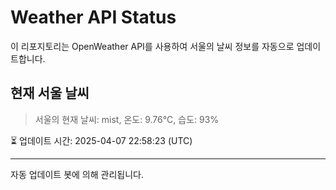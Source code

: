 
# Weather API Status

이 리포지토리는 OpenWeather API를 사용하여 서울의 날씨 정보를 자동으로 업데이트합니다.

## 현재 서울 날씨
> 서울의 현재 날씨: mist, 온도: 9.76°C, 습도: 93%

⏳ 업데이트 시간: 2025-04-07 22:58:23 (UTC)

---
자동 업데이트 봇에 의해 관리됩니다.
